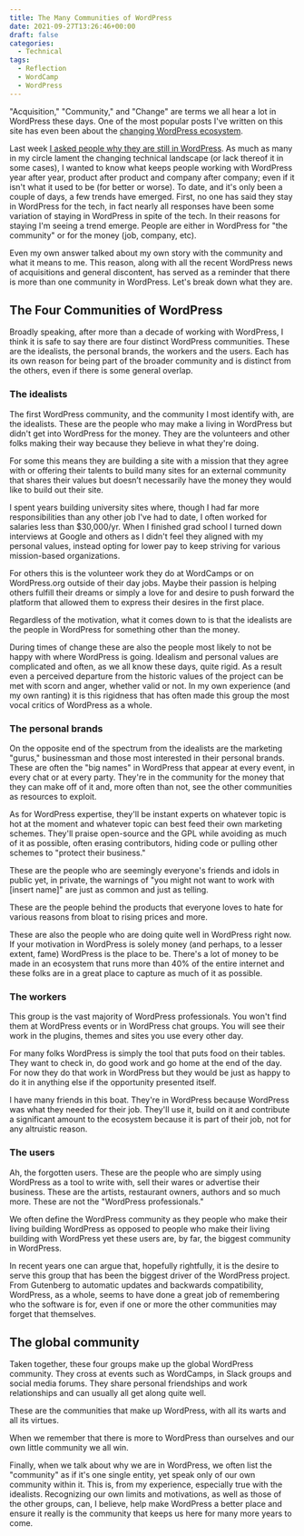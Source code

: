 ```yaml
---
title: The Many Communities of WordPress
date: 2021-09-27T13:26:46+00:00
draft: false
categories:
  - Technical
tags:
  - Reflection
  - WordCamp
  - WordPress
---
```


"Acquisition," "Community," and "Change" are terms we all hear a lot in WordPress these days. One of the most popular posts I've written on this site has even been about the [changing WordPress ecosystem][1].

Last week [I asked people why they are still in WordPress][2]. As much as many in my circle lament the changing technical landscape (or lack thereof it in some cases), I wanted to know what keeps people working with WordPress year after year, product after product and company after company; even if it isn't what it used to be (for better or worse).
To date, and it's only been a couple of days, a few trends have emerged. First, no one has said they stay in WordPress for the tech, in fact nearly all responses have been some variation of staying in WordPress in spite of the tech. In their reasons for staying I'm seeing a trend emerge. People are either in WordPress for "the community" or for the money (job, company, etc).

Even my own answer talked about my own story with the community and what it means to me. This reason, along with all the recent WordPress news of acquisitions and general discontent, has served as a reminder that there is more than one community in WordPress. Let's break down what they are.

## The Four Communities of WordPress

Broadly speaking, after more than a decade of working with WordPress, I think it is safe to say there are four distinct WordPress communities. These are the idealists, the personal brands, the workers and the users. Each has its own reason for being part of the broader community and is distinct from the others, even if there is some general overlap.

### The idealists

The first WordPress community, and the community I most identify with, are the idealists. These are the people who may make a living in WordPress but didn't get into WordPress for the money. They are the volunteers and other folks making their way because they believe in what they're doing.

For some this means they are building a site with a mission that they agree with or offering their talents to build many sites for an external community that shares their values but doesn’t necessarily have the money they would like to build out their site.

I spent years building university sites where, though I had far more responsibilities than any other job I've had to date, I often worked for salaries less than $30,000/yr. When I finished grad school I turned down interviews at Google and others as I didn't feel they aligned with my personal values, instead opting for lower pay to keep striving for various mission-based organizations.

For others this is the volunteer work they do at WordCamps or on WordPress.org outside of their day jobs. Maybe their passion is helping others fulfill their dreams or simply a love for and desire to push forward the platform that allowed them to express their desires in the first place.

Regardless of the motivation, what it comes down to is that the idealists are the people in WordPress for something other than the money.

During times of change these are also the people most likely to not be happy with where WordPress is going. Idealism and personal values are complicated and often, as we all know these days, quite rigid. As a result even a perceived departure from the historic values of the project can be met with scorn and anger, whether valid or not. In my own experience (and my own ranting) it is this rigidness that has often made this group the most vocal critics of WordPress as a whole.

### The personal brands

On the opposite end of the spectrum from the idealists are the marketing "gurus," businessman and those most interested in their personal brands. These are often the "big names" in WordPress that appear at every event, in every chat or at every party. They're in the community for the money that they can make off of it and, more often than not, see the other communities as resources to exploit.

As for WordPress expertise, they'll be instant experts on whatever topic is hot at the moment and whatever topic can best feed their own marketing schemes. They'll praise open-source and the GPL while avoiding as much of it as possible, often erasing contributors, hiding code or pulling other schemes to "protect their business."

These are the people who are seemingly everyone's friends and idols in public yet, in private, the warnings of "you might not want to work with [insert name]" are just as common and just as telling.

These are the people behind the products that everyone loves to hate for various reasons from bloat to rising prices and more.

These are also the people who are doing quite well in WordPress right now. If your motivation in WordPress is solely money (and perhaps, to a lesser extent, fame) WordPress is the place to be. There's a lot of money to be made in an ecosystem that runs more than 40% of the entire internet and these folks are in a great place to capture as much of it as possible.

### The workers

This group is the vast majority of WordPress professionals. You won't find them at WordPress events or in WordPress chat groups. You will see their work in the plugins, themes and sites you use every other day.

For many folks WordPress is simply the tool that puts food on their tables. They want to check in, do good work and go home at the end of the day. For now they do that work in WordPress but they would be just as happy to do it in anything else if the opportunity presented itself.

I have many friends in this boat. They're in WordPress because WordPress was what they needed for their job. They'll use it, build on it and contribute a significant amount to the ecosystem because it is part of their job, not for any altruistic reason.

### The users

Ah, the forgotten users. These are the people who are simply using WordPress as a tool to write with, sell their wares or advertise their business. These are the artists, restaurant owners, authors and so much more. These are not the "WordPress professionals."

We often define the WordPress community as they people who make their living building WordPress as opposed to people who make their living building with WordPress yet these users are, by far, the biggest community in WordPress.

In recent years one can argue that, hopefully rightfully, it is the desire to serve this group that has been the biggest driver of the WordPress project. From Gutenberg to automatic updates and backwards compatibility, WordPress, as a whole, seems to have done a great job of remembering who the software is for, even if one or more the other communities may forget that themselves.

## The global community

Taken together, these four groups make up the global WordPress community. They cross at events such as WordCamps, in Slack groups and social media forums. They share personal friendships and work relationships and can usually all get along quite well.

These are the communities that make up WordPress, with all its warts and all its virtues.

When we remember that there is more to WordPress than ourselves and our own little community we all win.

Finally, when we talk about why we are in WordPress, we often list the "community" as if it's one single entity, yet speak only of our own community within it. This is, from my experience, especially true with the idealists. Recognizing our own limits and motivations, as well as those of the other groups, can, I believe, help make WordPress a better place and ensure it really is the community that keeps us here for many more years to come.

 [1]: /2021/08/the-changing-wordpress-ecosystem/
 [2]: /2021/09/why-are-you-still-in-wordpress/